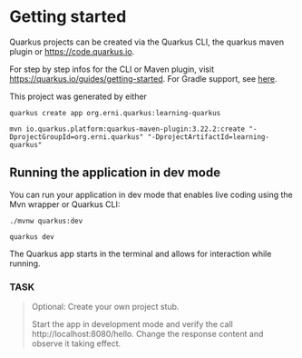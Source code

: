 # Getting started

Quarkus projects can be created via the Quarkus CLI, the quarkus maven plugin or https://code.quarkus.io.

For step by step infos for the CLI or Maven plugin, visit https://quarkus.io/guides/getting-started.
For Gradle support, see [here](https://quarkus.io/guides/gradle-tooling).

This project was generated by either

```
quarkus create app org.erni.quarkus:learning-quarkus
```

```
mvn io.quarkus.platform:quarkus-maven-plugin:3.22.2:create "-DprojectGroupId=org.erni.quarkus" "-DprojectArtifactId=learning-quarkus"
```

## Running the application in dev mode

You can run your application in dev mode that enables live coding using the Mvn wrapper or Quarkus CLI:

```
./mvnw quarkus:dev
```

```
quarkus dev
```

The Quarkus app starts in the terminal and allows for interaction while running. 

### TASK
> Optional: Create your own project stub.
>
> Start the app in development mode and verify the call http://localhost:8080/hello.
> Change the response content and observe it taking effect.
